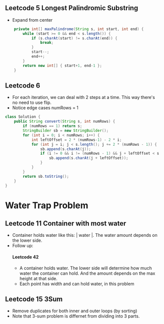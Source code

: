 ## Leetcode 5 Longest Palindromic Substring
- Expand from center
```java
    private int[] maxPalindrome(String s, int start, int end) {
        while (start >= 0 && end < s.length()) {
            if (s.charAt(start) != s.charAt(end)) {
                break;
            }
            start--;
            end++;
        }
        return new int[] { start+1, end-1 };
    }
```
## Leetcode 6
- For each iteration, we can deal with 2 steps at a time. This way there's no need to use flip.
- Notice edge cases numRows = 1
``` java
class Solution {
    public String convert(String s, int numRows) {
        if (numRows == 1) return s;
        StringBuilder sb = new StringBuilder();
        for (int i = 0; i < numRows; i++) {
            int leftOffset = 2 * (numRows-1) - 2 * i;
            for (int j = i; j < s.length(); j += 2 * (numRows - 1)) {
                sb.append(s.charAt(j));
                if (i != 0 && i != (numRows - 1) && j + leftOffset < s.length()) { // CHECHK BOUNDARY!!!!!!!!
                    sb.append(s.charAt(j + leftOffset));
                }
            }
        }
        return sb.toString();
    }
}
```
# Water Trap Problem
## Leetcode 11 Container with most water
- Container holds water like this: | water |. The water amount depends on the lower side.
- Follow up:
  #### Leetcode 42
  - A container holds water. The lower side will determine how much water the container can hold. 
  And the amount depends on the max height at that side.
  - Each point has width and can hold water, in this problem
  
  
## Leetcode 15 3Sum
- Remove duplicates for both inner and outer loops (by sorting)
- Note that 3-sum problem is differnet from dividing into 3 parts.
